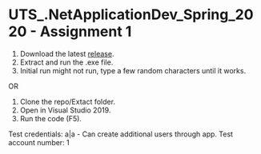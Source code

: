 # UTS_.NetApplicationDev_Spring_2020 - Assignment 1


1. Download the latest [release](https://github.com/AliMickey/UTS_.NetApplicationDev_Spring_2020/releases).
2. Extract and run the .exe file.
3. Initial run might not run, type a few random characters until it works. 

OR 

1. Clone the repo/Extact folder.
2. Open in Visual Studio 2019.
3. Run the code (F5).


Test credentials: a|a - Can create additional users through app.
Test account number: 1
